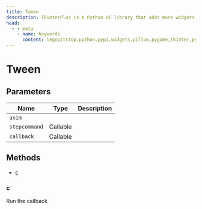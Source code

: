 ```yaml
---
title: Tween
description: TkinterPlus is a Python UI library that adds more widgets to Tkinter
head:
  - - meta
    - name: keywords
      content: legopitstop,python,pypi,widgets,pillow,pygame,tkinter,pythonpackage
---
```


# Tween

## Parameters

| Name          | Type     | Description |
| ------------- | -------- | ----------- |
| `anim`        |          |             |
| `stepcommand` | Callable |             |
| `callback`    | Callable |             |

## Methods

- [c](#c)

### c

Run the callback

